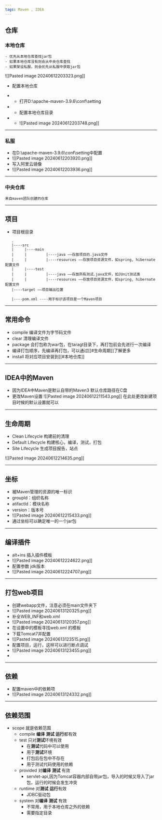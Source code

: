 ```yaml
---
tags: Maven , IDEA
---
```


## 仓库

### 本地仓库
	- 优先从本地仓库查找jar包
	- 如果本地仓库没有则会从中央仓库查找
	- 如果架设私服，则会优先从私服中获取jar包

![[Pasted image 20240612203323.png]]

- 配置本地仓库

- - 打开D:\apache-maven-3.9.6\conf\setting
-  - 配置本地仓库目录
-  - ![[Pasted image 20240612203748.png]]
---
### 私服
   - 在D:\apache-maven-3.9.6\conf\setting中配置
-  ![[Pasted image 20240612203920.png]]
-  写入阿里云镜像
-  ![[Pasted image 20240612203936.png]]

---
### 中央仓库
    来自maven团队创建的仓库

---
## 项目

- 项目根目录
```
   .
   |----src  
   |     |----main  
   |     |         |----java ——存放项目的.java文件  
   |     |         |----resources ——存放项目资源文件，如spring, hibernate配置文件  
   |     |----test  
   |     |         |----java ——存放所有测试.java文件，如JUnit测试类  
   |     |         |----resources ——存放项目资源文件，如spring, hibernate配置文件  
   |----target ——项目输出位置

   |----pom.xml ----用于标识该项目是一个Maven项目
```

---
## 常用命令

- compile 编译文件为字节码文件
- clear 清理编译文件
- package 会打包称为war包，在taragt目录下，再打包前会先进行一次编译
- 编译打包顺序，先编译再打包，可以通过[[#生命周期]]了解更多
- install 将对应项目安装到[[#本地仓库]]

---
## IDEA中的Maven
- 因为IDEA中Maven是默认自带的Maven3
 默认仓库路径在C盘
 - 更改Maven设置
 ![[Pasted image 20240612211543.png]]
 在此处更改新建项目时候的默认设置就可以


---
## 生命周期

- Clean Lifecycle 构建前的清理
- Default Lifecycle 构建核心，编译，测试，打包
- Site Lifecycle 生成项目报告，站点

![[Pasted image 20240612214635.png]]

---

## 坐标

 - 被Maven管理的资源的唯一标识
 - groupld：组织名称
 - atifactld：模块名称
 - version：版本号
 - ![[Pasted image 20240612215433.png]]
 - 通过坐标可以确定唯一的一个jar包

---

## 编译插件

- alt+ins 插入插件模板
- ![[Pasted image 20240612224622.png]]
- 配置参数 jdk版本
- ![[Pasted image 20240612224707.png]]

---

## 打包web项目

- 创建webapp文件，注意必须在main文件夹下
- ![[Pasted image 20240613120325.png]]
- 补全WEB_INF和web.xml
- ![[Pasted image 20240613120357.png]]
- 在设置中的模板寻找web.xml 的模板
- 下载Tomcat7并配置
- ![[Pasted image 20240613123515.png]]
- 配置项目，运行，这样可以进行断点调试
- ![[Pasted image 20240613123455.png]]
- 

---

## 依赖

- 配置maven中的依赖项
- ![[Pasted image 20240613124332.png]]
---
## 依赖范围

- scope 就是依赖范围
	- compile **编译** **测试** **运行**都有效
	- test 只对**测试**环境有效
		- 在**测试**代码中可以使用
		- 用于**测试**环境
		- 打包后在包中不存在
		- 用于测试代码使用的依赖
	- provided 对**编译** **测试** 有效
		- servlet-api,因为Tomcat容器内部自带jar包，导入的时候又导入了jar包，运行的时候会发生冲突
	- runtime 对**测试** **运行**有效
		- JDBC驱动包
	- system 对**编译** **测试** 有效
		- 不常用，用于本地仓库之外的依赖
		- 需要指定目录